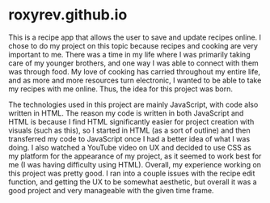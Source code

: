 # roxyrev.github.io

This is a recipe app that allows the user to save and update recipes online. I chose to do my project on this topic because recipes and cooking are very important to me. There was a time in my life where I was primarily taking care of my younger brothers, and one way I was able to connect with them was through food. My love of cooking has carried throughout my entire life, and as more and more resources turn electronic, I wanted to be able to take my recipes with me online. Thus, the idea for this project was born.

The technologies used in this project are mainly JavaScript, with code also written in HTML. The reason my code is written in both JavaScript and HTML is because I find HTML significantly easier for project creation with visuals (such as this), so I started in HTML (as a sort of outline) and then transferred my code to JavaScript once I had a better idea of what I was doing. I also watched a YouTube video on UX and decided to use CSS as my platform for the appearance of my project, as it seemed to work best for me (I was having difficulty using HTML). Overall, my experience working on this project was pretty good. I ran into a couple issues with the recipe edit function, and getting the UX to be somewhat aesthetic, but overall it was a good project and very manageable with the given time frame.
